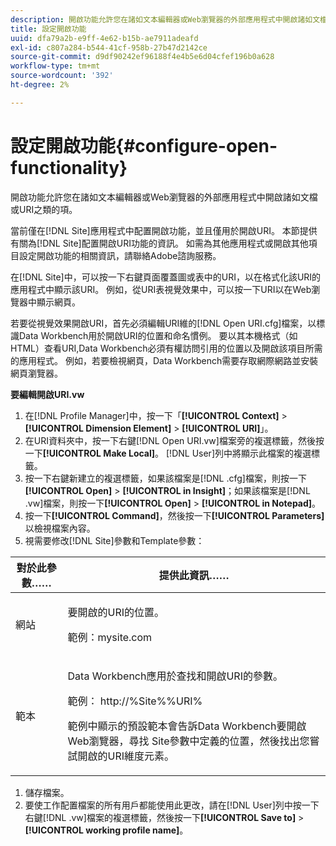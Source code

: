 ```yaml
---
description: 開啟功能允許您在諸如文本編輯器或Web瀏覽器的外部應用程式中開啟諸如文檔或URI之類的項。
title: 設定開啟功能
uuid: dfa79a2b-e9ff-4e62-b15b-ae7911adeafd
exl-id: c807a284-b544-41cf-958b-27b47d2142ce
source-git-commit: d9df90242ef96188f4e4b5e6d04cfef196b0a628
workflow-type: tm+mt
source-wordcount: '392'
ht-degree: 2%

---
```


# 設定開啟功能{#configure-open-functionality}

開啟功能允許您在諸如文本編輯器或Web瀏覽器的外部應用程式中開啟諸如文檔或URI之類的項。

當前僅在[!DNL Site]應用程式中配置開啟功能，並且僅用於開啟URI。 本節提供有關為[!DNL Site]配置開啟URI功能的資訊。 如需為其他應用程式或開啟其他項目設定開啟功能的相關資訊，請聯絡Adobe諮詢服務。

在[!DNL Site]中，可以按一下右鍵頁面覆蓋圖或表中的URI，以在格式化該URI的應用程式中顯示該URI。 例如，從URI表視覺效果中，可以按一下URI以在Web瀏覽器中顯示網頁。

若要從視覺效果開啟URI，首先必須編輯URI維的[!DNL Open URI.cfg]檔案，以標識Data Workbench用於開啟URI的位置和命名慣例。 要以其本機格式（如HTML）查看URI,Data Workbench必須有權訪問引用的位置以及開啟該項目所需的應用程式。 例如，若要檢視網頁，Data Workbench需要存取網際網路並安裝網頁瀏覽器。

**要編輯開啟URI.vw**

1. 在[!DNL Profile Manager]中，按一下「**[!UICONTROL Context]** > **[!UICONTROL Dimension Element]** > **[!UICONTROL URI]**」。
1. 在URI資料夾中，按一下右鍵[!DNL Open URI.vw]檔案旁的複選標籤，然後按一下&#x200B;**[!UICONTROL Make Local]**。 [!DNL User]列中將顯示此檔案的複選標籤。
1. 按一下右鍵新建立的複選標籤，如果該檔案是[!DNL .cfg]檔案，則按一下&#x200B;**[!UICONTROL Open]** > **[!UICONTROL in Insight]**；如果該檔案是[!DNL .vw]檔案，則按一下&#x200B;**[!UICONTROL Open]** > **[!UICONTROL in Notepad]**。
1. 按一下&#x200B;**[!UICONTROL Command]**，然後按一下&#x200B;**[!UICONTROL Parameters]**&#x200B;以檢視檔案內容。
1. 視需要修改[!DNL Site]參數和Template參數：

<table id="table_CDB316DB271F476AB9F9B557B86AFD25"> 
 <thead> 
  <tr> 
   <th colname="col1" class="entry"> 對於此參數…… </th> 
   <th colname="col2" class="entry"> 提供此資訊…… </th> 
  </tr>
 </thead>
 <tbody> 
  <tr> 
   <td colname="col1"> <p>網站 </p> </td> 
   <td colname="col2"> <p>要開啟的URI的位置。 </p> <p>範例：mysite.com </p> </td> 
  </tr> 
  <tr> 
   <td colname="col1"> <p>範本 </p> </td> 
   <td colname="col2"> <p>Data Workbench應用於查找和開啟URI的參數。 </p> <p>範例：<span class="filepath"> http://%Site%%URI%</span> </p> <p>範例中顯示的預設範本會告訴Data Workbench要開啟Web瀏覽器，尋找<span class="wintitle"> Site</span>參數中定義的位置，然後找出您嘗試開啟的URI維度元素。 </p> </td> 
  </tr> 
 </tbody> 
</table>

1. 儲存檔案。
1. 要使工作配置檔案的所有用戶都能使用此更改，請在[!DNL User]列中按一下右鍵[!DNL .vw]檔案的複選標籤，然後按一下&#x200B;**[!UICONTROL Save to]** > **[!UICONTROL working profile name]**。
